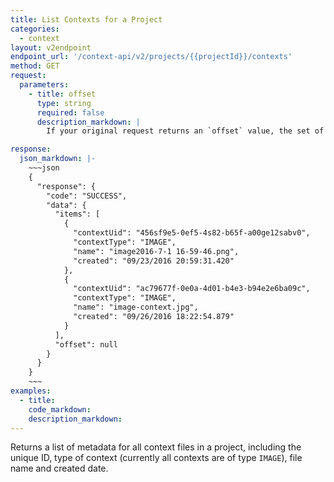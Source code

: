```yaml
---
title: List Contexts for a Project
categories:
  - context
layout: v2endpoint
endpoint_url: '/context-api/v2/projects/{{projectId}}/contexts'
method: GET
request:
  parameters:
    - title: offset
      type: string
      required: false
      description_markdown: |
        If your original request returns an `offset` value, the set of results is incomplete. Run the request again, with the given `offset` value to see more results. When `offset` is null, there are no more results to return.

response:
  json_markdown: |-
    ~~~json
    {
      "response": {
        "code": "SUCCESS",
        "data": {
          "items": [
            {
              "contextUid": "456sf9e5-0ef5-4s82-b65f-a00ge12sabv0",
              "contextType": "IMAGE",
              "name": "image2016-7-1 16-59-46.png",
              "created": "09/23/2016 20:59:31.420"
            },
            {
              "contextUid": "ac79677f-0e0a-4d01-b4e3-b94e2e6ba09c",
              "contextType": "IMAGE",
              "name": "image-context.jpg",
              "created": "09/26/2016 18:22:54.879"
            }
          ],
          "offset": null
        }
      }
    }
    ~~~          
examples:
  - title:
    code_markdown:
    description_markdown:
---
```



Returns a list of metadata for all context files in a project, including the unique ID, type of context (currently all contexts are of type `IMAGE`), file name and created date.